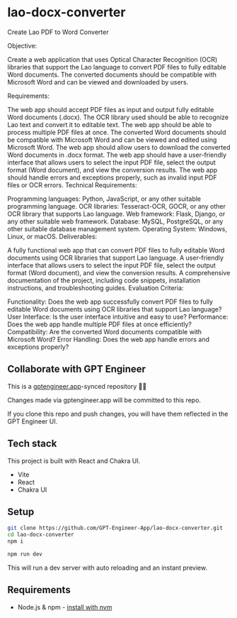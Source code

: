 # lao-docx-converter

Create Lao PDF to Word Converter

Objective:

Create a web application that uses Optical Character Recognition (OCR) libraries that support the Lao language to convert PDF files to fully editable Word documents. The converted documents should be compatible with Microsoft Word and can be viewed and downloaded by users.

Requirements:

The web app should accept PDF files as input and output fully editable Word documents (.docx).
The OCR library used should be able to recognize Lao text and convert it to editable text.
The web app should be able to process multiple PDF files at once.
The converted Word documents should be compatible with Microsoft Word and can be viewed and edited using Microsoft Word.
The web app should allow users to download the converted Word documents in .docx format.
The web app should have a user-friendly interface that allows users to select the input PDF file, select the output format (Word document), and view the conversion results.
The web app should handle errors and exceptions properly, such as invalid input PDF files or OCR errors.
Technical Requirements:

Programming languages: Python, JavaScript, or any other suitable programming language.
OCR libraries: Tesseract-OCR, GOCR, or any other OCR library that supports Lao language.
Web framework: Flask, Django, or any other suitable web framework.
Database: MySQL, PostgreSQL, or any other suitable database management system.
Operating System: Windows, Linux, or macOS.
Deliverables:

A fully functional web app that can convert PDF files to fully editable Word documents using OCR libraries that support Lao language.
A user-friendly interface that allows users to select the input PDF file, select the output format (Word document), and view the conversion results.
A comprehensive documentation of the project, including code snippets, installation instructions, and troubleshooting guides.
Evaluation Criteria:

Functionality: Does the web app successfully convert PDF files to fully editable Word documents using OCR libraries that support Lao language?
User Interface: Is the user interface intuitive and easy to use?
Performance: Does the web app handle multiple PDF files at once efficiently?
Compatibility: Are the converted Word documents compatible with Microsoft Word?
Error Handling: Does the web app handle errors and exceptions properly?

## Collaborate with GPT Engineer

This is a [gptengineer.app](https://gptengineer.app)-synced repository 🌟🤖

Changes made via gptengineer.app will be committed to this repo.

If you clone this repo and push changes, you will have them reflected in the GPT Engineer UI.

## Tech stack

This project is built with React and Chakra UI.

- Vite
- React
- Chakra UI

## Setup

```sh
git clone https://github.com/GPT-Engineer-App/lao-docx-converter.git
cd lao-docx-converter
npm i
```

```sh
npm run dev
```

This will run a dev server with auto reloading and an instant preview.

## Requirements

- Node.js & npm - [install with nvm](https://github.com/nvm-sh/nvm#installing-and-updating)
